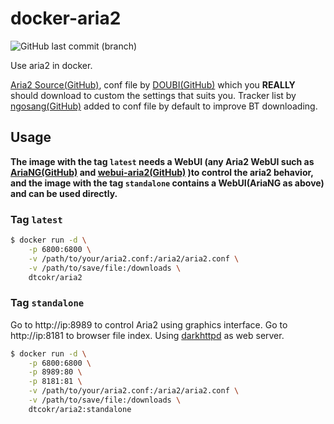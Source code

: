 # docker-aria2
![GitHub last commit (branch)](https://img.shields.io/github/last-commit/dtcokr/docker-aria2/standalone)

Use aria2 in docker. 

[Aria2 Source(GitHub)](https://aria2.github.io/), conf file by [DOUBI(GitHub)](https://raw.githubusercontent.com/ToyoDAdoubi/doubi/master/other/Aria2/aria2.conf) which you **REALLY** should download to custom the settings that suits you. Tracker list by [ngosang(GitHub)](https://github.com/ngosang/trackerslist) added to conf file by default to improve BT downloading.

## Usage
**The image with the tag `latest` needs a WebUI (any Aria2 WebUI such as [AriaNG(GitHub)](https://github.com/mayswind/AriaNg) and [webui-aria2(GitHub)](https://github.com/ziahamza/webui-aria2) )to control the aria2 behavior, and the image with the tag `standalone` contains a WebUI(AriaNG as above) and can be used directly.**

### Tag `latest`
```sh
$ docker run -d \
    -p 6800:6800 \
    -v /path/to/your/aria2.conf:/aria2/aria2.conf \
    -v /path/to/save/file:/downloads \
    dtcokr/aria2
```

### Tag `standalone`
Go to http://ip:8989 to control Aria2 using graphics interface. Go to http://ip:8181 to browser file index. Using [darkhttpd](https://unix4lyfe.org/darkhttpd/) as web server.

```sh
$ docker run -d \
    -p 6800:6800 \
    -p 8989:80 \
    -p 8181:81 \
    -v /path/to/your/aria2.conf:/aria2/aria2.conf \
    -v /path/to/save/file:/downloads \
    dtcokr/aria2:standalone
```

